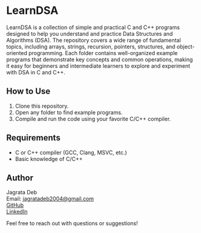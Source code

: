 # LearnDSA

LearnDSA is a collection of simple and practical C and C++ programs designed to help you understand and practice Data Structures and Algorithms (DSA). The repository covers a wide range of fundamental topics, including arrays, strings, recursion, pointers, structures, and object-oriented programming. Each folder contains well-organized example programs that demonstrate key concepts and common operations, making it easy for beginners and intermediate learners to explore and experiment with DSA in C and C++.

## How to Use

1. Clone this repository.
2. Open any folder to find example programs.
3. Compile and run the code using your favorite C/C++ compiler.

## Requirements
- C or C++ compiler (GCC, Clang, MSVC, etc.)
- Basic knowledge of C/C++

## Author
Jagrata Deb  
Email: jagratadeb2004@gmail.com  
[GitHub](https://github.com/jagratadeb)  
[LinkedIn](https://www.linkedin.com/in/jagratadeb/)

Feel free to reach out with questions or suggestions!



